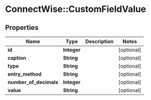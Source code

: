 # ConnectWise::CustomFieldValue

## Properties
Name | Type | Description | Notes
------------ | ------------- | ------------- | -------------
**id** | **Integer** |  | [optional] 
**caption** | **String** |  | [optional] 
**type** | **String** |  | [optional] 
**entry_method** | **String** |  | [optional] 
**number_of_decimals** | **Integer** |  | [optional] 
**value** | **String** |  | [optional] 


